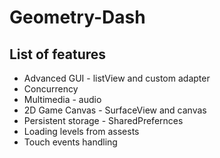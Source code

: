 # Geometry-Dash
## List of features
* Advanced GUI - listView and custom adapter
* Concurrency
* Multimedia - audio
* 2D Game Canvas - SurfaceView and canvas
* Persistent storage - SharedPrefernces
* Loading levels from assests
* Touch events handling
